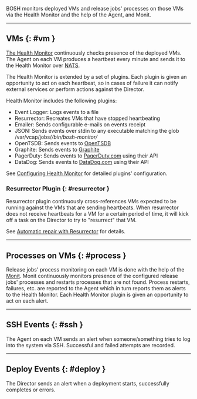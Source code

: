 BOSH monitors deployed VMs and release jobs' processes on those VMs via the Health Monitor and the help of the Agent, and Monit.

---
## VMs {: #vm }

[The Health Monitor](bosh-components.md#health-monitor) continuously checks presence of the deployed VMs. The Agent on each VM produces a heartbeat every minute and sends it to the Health Monitor over [NATS](bosh-components.md#nats).

The Health Monitor is extended by a set of plugins. Each plugin is given an opportunity to act on each heartbeat, so in cases of failure it can notify external services or perform actions against the Director.

Health Monitor includes the following plugins:

- Event Logger: Logs events to a file
- Resurrector: Recreates VMs that have stopped heartbeating
- Emailer: Sends configurable e-mails on events receipt
- JSON: Sends events over stdin to any executable matching the glob /var/vcap/jobs/*/bin/bosh-monitor/*
- OpenTSDB: Sends events to [OpenTSDB](http://opentsdb.net/)
- Graphite: Sends events to [Graphite](https://graphite.readthedocs.org/en/latest/)
- PagerDuty: Sends events to [PagerDuty.com](http://pagerduty.com) using their API
- DataDog: Sends events to [DataDog.com](http://datadoghq.com) using their API

See [Configuring Health Monitor](hm-config.md) for detailed plugins' configuration.

### Resurrector Plugin {: #resurrector }

Resurrector plugin continuously cross-references VMs expected to be running against the VMs that are sending heartbeats. When resurrector does not receive heartbeats for a VM for a certain period of time, it will kick off a task on the Director to try to "resurrect" that VM.

See [Automatic repair with Resurrector](resurrector.md) for details.

---
## Processes on VMs {: #process }

Release jobs' process monitoring on each VM is done with the help of the [Monit](http://mmonit.com/monit/). Monit continuously monitors presence of the configured release jobs' processes and restarts processes that are not found. Process restarts, failures, etc. are reported to the Agent which in turn reports them as alerts to the Health Monitor. Each Health Monitor plugin is given an opportunity to act on each alert.

---
## SSH Events {: #ssh }

The Agent on each VM sends an alert when someone/something tries to log into the system via SSH. Successful and failed attempts are recorded.

---
## Deploy Events {: #deploy }

The Director sends an alert when a deployment starts, successfully completes or errors.
